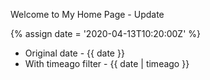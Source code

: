 ---
---

Welcome to My Home Page - Update

{% assign date = '2020-04-13T10:20:00Z' %}

- Original date - {{ date }}
- With timeago filter - {{ date | timeago }}
